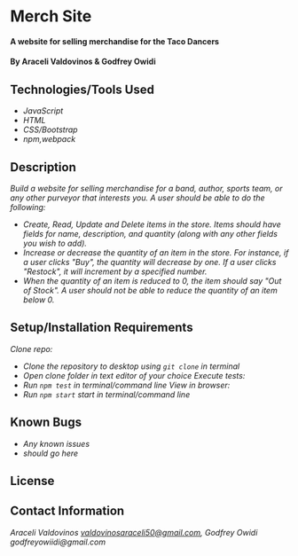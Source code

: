 # Merch Site

#### A website for selling merchandise for the Taco Dancers

#### By Araceli Valdovinos & Godfrey Owidi

## Technologies/Tools Used

* _JavaScript_
* _HTML_
* _CSS/Bootstrap_
* _npm,webpack_

## Description
_Build a website for selling merchandise for a band, author, sports team, or any other purveyor that interests you. A user should be able to do the following:_

* _Create, Read, Update and Delete items in the store. Items should have fields for name, description, and quantity (along with any other fields you wish to add)._
* _Increase or decrease the quantity of an item in the store. For instance, if a user clicks "Buy", the quantity will decrease by one. If a user clicks "Restock", it will increment by a specified number._
* _When the quantity of an item is reduced to 0, the item should say "Out of Stock". A user should not be able to reduce the quantity of an item below 0._

## Setup/Installation Requirements

_Clone repo:_
* _Clone the repository to desktop using `git clone` in terminal_
* _Open clone folder in text editor of your choice_
_Execute tests:_
* _Run `npm test` in terminal/command line_
_View in browser:_
* _Run `npm start` start in terminal/command line_

## Known Bugs

* _Any known issues_
* _should go here_

## License

## Contact Information
_Araceli Valdovinos valdovinosaraceli50@gmail.com, Godfrey Owidi godfreyowiidi@gmail.com_

